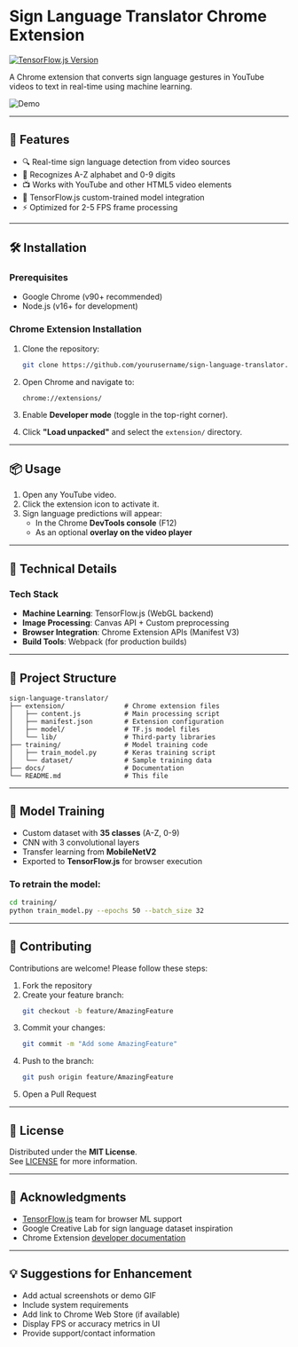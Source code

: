 # Sign Language Translator Chrome Extension

[![TensorFlow.js Version](https://img.shields.io/badge/TensorFlow.js-4.22.0-orange)](https://www.tensorflow.org/js)

A Chrome extension that converts sign language gestures in YouTube videos to text in real-time using machine learning.

![Demo](demo.gif) <!-- Replace with your actual demo GIF -->

---

## 🚀 Features

- 🔍 Real-time sign language detection from video sources  
- 🔡 Recognizes A-Z alphabet and 0-9 digits  
- 📺 Works with YouTube and other HTML5 video elements  
- 🤖 TensorFlow.js custom-trained model integration  
- ⚡ Optimized for 2-5 FPS frame processing  

---

## 🛠 Installation

### Prerequisites

- Google Chrome (v90+ recommended)
- Node.js (v16+ for development)

### Chrome Extension Installation

1. Clone the repository:
   ```bash
   git clone https://github.com/yourusername/sign-language-translator.git
   ```

2. Open Chrome and navigate to:
   ```
   chrome://extensions/
   ```

3. Enable **Developer mode** (toggle in the top-right corner).

4. Click **"Load unpacked"** and select the `extension/` directory.

---

## 📦 Usage

1. Open any YouTube video.  
2. Click the extension icon to activate it.  
3. Sign language predictions will appear:
   - In the Chrome **DevTools console** (F12)
   - As an optional **overlay on the video player**

---

## 🧠 Technical Details

### Tech Stack

- **Machine Learning**: TensorFlow.js (WebGL backend)
- **Image Processing**: Canvas API + Custom preprocessing
- **Browser Integration**: Chrome Extension APIs (Manifest V3)
- **Build Tools**: Webpack (for production builds)

---

## 📁 Project Structure

```
sign-language-translator/
├── extension/               # Chrome extension files
│   ├── content.js           # Main processing script
│   ├── manifest.json        # Extension configuration
│   ├── model/               # TF.js model files
│   └── lib/                 # Third-party libraries
├── training/                # Model training code
│   ├── train_model.py       # Keras training script
│   └── dataset/             # Sample training data
├── docs/                    # Documentation
└── README.md                # This file
```

---

## 🧪 Model Training

- Custom dataset with **35 classes** (A-Z, 0-9)
- CNN with 3 convolutional layers
- Transfer learning from **MobileNetV2**
- Exported to **TensorFlow.js** for browser execution

### To retrain the model:

```bash
cd training/
python train_model.py --epochs 50 --batch_size 32
```

---

## 🤝 Contributing

Contributions are welcome! Please follow these steps:

1. Fork the repository  
2. Create your feature branch:
   ```bash
   git checkout -b feature/AmazingFeature
   ```
3. Commit your changes:
   ```bash
   git commit -m "Add some AmazingFeature"
   ```
4. Push to the branch:
   ```bash
   git push origin feature/AmazingFeature
   ```
5. Open a Pull Request

---

## 📜 License

Distributed under the **MIT License**.  
See [LICENSE](LICENSE) for more information.

---

## 🙏 Acknowledgments

- [TensorFlow.js](https://www.tensorflow.org/js) team for browser ML support  
- Google Creative Lab for sign language dataset inspiration  
- Chrome Extension [developer documentation](https://developer.chrome.com/docs/extensions/)  

---

## 💡 Suggestions for Enhancement

- Add actual screenshots or demo GIF  
- Include system requirements  
- Add link to Chrome Web Store (if available)  
- Display FPS or accuracy metrics in UI  
- Provide support/contact information  
